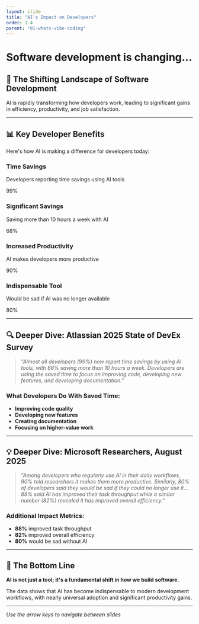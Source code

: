 ```yaml
---
layout: slide
title: "AI's Impact on Developers"
order: 1.4
parent: "01-whats-vibe-coding"
---
```


# Software development is changing...

## 🚀 The Shifting Landscape of Software Development

AI is rapidly transforming how developers work, leading to significant gains in efficiency, productivity, and job satisfaction.

---

## 📊 Key Developer Benefits

Here's how AI is making a difference for developers today:

<div class="adoption-metrics">
    <div class="metric-card">
        <h3>Time Savings</h3>
        <p>Developers reporting time savings using AI tools</p>
        <span class="percentage">99%</span>
    </div>
    <div class="metric-card">
        <h3>Significant Savings</h3>
        <p>Saving more than 10 hours a week with AI</p>
        <span class="percentage">68%</span>
    </div>
    <div class="metric-card">
        <h3>Increased Productivity</h3>
        <p>AI makes developers more productive</p>
        <span class="percentage">90%</span>
    </div>
    <div class="metric-card">
        <h3>Indispensable Tool</h3>
        <p>Would be sad if AI was no longer available</p>
        <span class="percentage">80%</span>
    </div>
</div>

---

## 🔍 Deeper Dive: Atlassian 2025 State of DevEx Survey

> *"Almost all developers (99%) now report time savings by using AI tools, with 68% saving more than 10 hours a week. Developers are using the saved time to focus on improving code, developing new features, and developing documentation."*

### What Developers Do With Saved Time:
- **Improving code quality**
- **Developing new features**
- **Creating documentation**
- **Focusing on higher-value work**

---

## 💡 Deeper Dive: Microsoft Researchers, August 2025

> *"Among developers who regularly use AI in their daily workflows, 90% told researchers it makes them more productive. Similarly, 80% of developers said they would be sad if they could no longer use it... 88% said AI has improved their task throughput while a similar number (82%) revealed it has improved overall efficiency."*

### Additional Impact Metrics:
- **88%** improved task throughput
- **82%** improved overall efficiency
- **80%** would be sad without AI

---

## 🎯 The Bottom Line

**AI is not just a tool; it's a fundamental shift in how we build software.**

The data shows that AI has become indispensable to modern development workflows, with nearly universal adoption and significant productivity gains.

---

*Use the arrow keys to navigate between slides*
